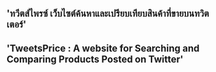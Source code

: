 ## 'ทวีตส์ไพรซ์ เว็บไซต์ค้นหาและเปรียบเทียบสินค้าที่ขายบนทวิตเตอร์'
## 'TweetsPrice : A website for Searching and Comparing Products Posted on Twitter'

